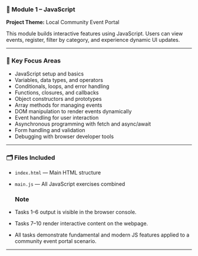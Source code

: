 ### 📁 Module 1 – JavaScript 
**Project Theme:** Local Community Event Portal

This module builds interactive features using JavaScript. Users can view events, register, filter by category, and experience dynamic UI updates.

---

### 🔑 Key Focus Areas

- JavaScript setup and basics  
- Variables, data types, and operators  
- Conditionals, loops, and error handling  
- Functions, closures, and callbacks  
- Object constructors and prototypes  
- Array methods for managing events  
- DOM manipulation to render events dynamically  
- Event handling for user interaction  
- Asynchronous programming with fetch and async/await  
- Form handling and validation  
- Debugging with browser developer tools  

---

### 🗂️ Files Included

- `index.html` — Main HTML structure  
- `main.js` — All JavaScript exercises combined
  
  ### Note
- Tasks 1–6 output is visible in the browser console.  
- Tasks 7–10 render interactive content on the webpage.  
- All tasks demonstrate fundamental and modern JS features applied to a community event portal scenario.

---

